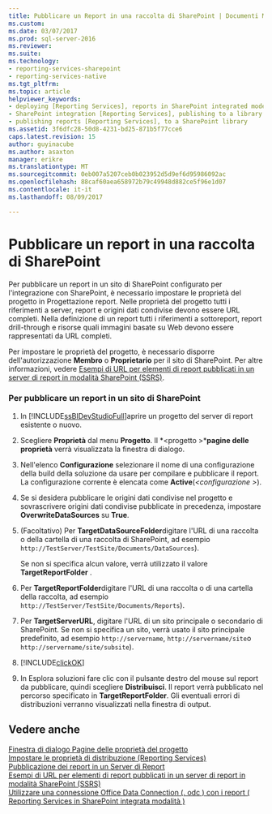 ```yaml
---
title: Pubblicare un Report in una raccolta di SharePoint | Documenti Microsoft
ms.custom: 
ms.date: 03/07/2017
ms.prod: sql-server-2016
ms.reviewer: 
ms.suite: 
ms.technology:
- reporting-services-sharepoint
- reporting-services-native
ms.tgt_pltfrm: 
ms.topic: article
helpviewer_keywords:
- deploying [Reporting Services], reports in SharePoint integrated mode
- SharePoint integration [Reporting Services], publishing to a library
- publishing reports [Reporting Services], to a SharePoint library
ms.assetid: 3f6dfc28-50d8-4231-bd25-871b5f77cce6
caps.latest.revision: 15
author: guyinacube
ms.author: asaxton
manager: erikre
ms.translationtype: MT
ms.sourcegitcommit: 0eb007a5207ceb0b023952d5d9ef6d95986092ac
ms.openlocfilehash: 88caf60aea658972b79c49948d882ce5f96e1d07
ms.contentlocale: it-it
ms.lasthandoff: 08/09/2017

---
```

# <a name="publish-a-report-to-a-sharepoint-library"></a>Pubblicare un report in una raccolta di SharePoint
  Per pubblicare un report in un sito di SharePoint configurato per l'integrazione con SharePoint, è necessario impostare le proprietà del progetto in Progettazione report. Nelle proprietà del progetto tutti i riferimenti a server, report e origini dati condivise devono essere URL completi. Nella definizione di un report tutti i riferimenti a sottoreport, report drill-through e risorse quali immagini basate su Web devono essere rappresentati da URL completi.  
  
 Per impostare le proprietà del progetto, è necessario disporre dell'autorizzazione **Membro** o **Proprietario** per il sito di SharePoint. Per altre informazioni, vedere [Esempi di URL per elementi di report pubblicati in un server di report in modalità SharePoint &#40;SSRS&#41;](../../reporting-services/tools/url-examples-for-items-on-a-report-server-sharepoint-mode.md).  
  
### <a name="to-publish-a-report-to-a-sharepoint-site"></a>Per pubblicare un report in un sito di SharePoint  
  
1.  In [!INCLUDE[ssBIDevStudioFull](../../includes/ssbidevstudiofull-md.md)]aprire un progetto del server di report esistente o nuovo.  
  
2.  Scegliere **Proprietà** dal menu **Progetto**. Il  *\<progetto >***pagine delle proprietà** verrà visualizzata la finestra di dialogo.  
  
3.  Nell'elenco **Configurazione** selezionare il nome di una configurazione della build della soluzione da usare per compilare e pubblicare il report. La configurazione corrente è elencata come **Active**(*\<configurazione >*).  
  
4.  Se si desidera pubblicare le origini dati condivise nel progetto e sovrascrivere origini dati condivise pubblicate in precedenza, impostare **OverwriteDataSources** su **True**.  
  
5.  (Facoltativo) Per **TargetDataSourceFolder**digitare l'URL di una raccolta o della cartella di una raccolta di SharePoint, ad esempio `http://TestServer/TestSite/Documents/DataSources`).  
  
     Se non si specifica alcun valore, verrà utilizzato il valore **TargetReportFolder** .  
  
6.  Per **TargetReportFolder**digitare l'URL di una raccolta o di una cartella della raccolta, ad esempio `http://TestServer/TestSite/Documents/Reports`).  
  
7.  Per **TargetServerURL**, digitare l'URL di un sito principale o secondario di SharePoint. Se non si specifica un sito, verrà usato il sito principale predefinito, ad esempio `http://servername`, `http://servername/site`o `http://servername/site/subsite`).  
  
8.  [!INCLUDE[clickOK](../../includes/clickok-md.md)]  
  
9. In Esplora soluzioni fare clic con il pulsante destro del mouse sul report da pubblicare, quindi scegliere **Distribuisci**. Il report verrà pubblicato nel percorso specificato in **TargetReportFolder**. Gli eventuali errori di distribuzioni verranno visualizzati nella finestra di output.  
  
## <a name="see-also"></a>Vedere anche  
 [Finestra di dialogo Pagine delle proprietà del progetto](../../reporting-services/tools/project-property-pages-dialog-box.md)   
 [Impostare le proprietà di distribuzione &#40;Reporting Services&#41;](../../reporting-services/tools/set-deployment-properties-reporting-services.md)   
 [Pubblicazione dei report in un Server di Report](../../reporting-services/reports/publishing-reports-to-a-report-server.md)   
 [Esempi di URL per elementi di report pubblicati in un server di report in modalità SharePoint &#40;SSRS&#41;](../../reporting-services/tools/url-examples-for-items-on-a-report-server-sharepoint-mode.md)   
 [Utilizzare una connessione Office Data Connection &#40;. odc &#41; con i report &#40; Reporting Services in SharePoint integrata modalità &#41;](../../reporting-services/report-data/use-an-office-data-connection-odc-with-reports.md)  
  
  
